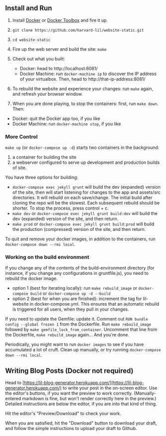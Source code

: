 Install and Run
---------------

1. Install [Docker](https://docs.docker.com/installation/) or [Docker Toolbox](https://www.docker.com/products/docker-toolbox) and fire it up.

2. `git clone https://github.com/harvard-lil/website-static.git`

3. `cd website-static`

4. Fire up the web server and build the site: `make`

5. Check out what you built:
   -  Docker: head to http://localhost:8081/
   -  Docker Machine: run `docker-machine ip` to discover the IP address of your virtualbox. Then, head to http://that-ip-address:8081/

6. To rebuild the website and experience your changes: run `make` again, and refresh your browser window.

7. When you are done playing, to stop the containers: first, run `make down`. Then:
  - Docker: quit the Docker app too, if you like
  - Docker Machine: run `docker-machine stop`, if you like


### More Control

```make up``` (or ```docker-compose up -d```) starts two containers in the background:
1)  a container for building the site
2)  a webserver configured to serve up development and production builds of site.

You have three options for building:
- ```docker-compose exec jekyll grunt``` will build the dev (expanded) version of the site, then will start listening for changes to the app and assets/src directories. It will rebuild on each save/change. The initial build after cloning the repo will be the slowest. Each subsequent rebuild should be shorter. To stop the process, press control + c.
- ```make dev``` or ```docker-compose exec jekyll grunt build:dev``` will build the dev (expanded) version of the site, and then return.
- ```make prod``` or ```docker-compose exec jekyll grunt build:prod``` will build the production (compressed) version of the site, and then return.

To quit and remove your docker images, in addition to the containers, run ```docker-compose down --rmi local```.


### Working on the build environment

If you change any of the contents of the build-environment directory (for instance, if you change any configurations in gruntfile.js), you need to rebuild the docker image.
- option 1 (best for iterating locally): run ```make rebuild_image``` or ```docker-compose build``` or ```docker-compose up -d --build```
- option 2 (best for when you are finished): increment the tag for lil-website in docker-compose.yml. This ensures that an automatic rebuild is triggered for all users, when they pull in your changes.

If you need to update the Gemfile: update it. Comment out ```RUN bundle config --global frozen 1``` from the Dockerfile. Run ```make rebuild_image``` followed by ```make gemfile_lock_from_container```. Uncomment that line from the Dockerfile, ```make rebuild_image``` again... And you're done.

Periodically, you might want to run ```docker images``` to see if you have accumulated a lot of cruft. Clean up manually, or try running ```docker-compose down --rmi local```.


Writing Blog Posts (Docker not required)
----------------------------------------
Head to [https://lil-blog-generator.herokuapp.com/](https://lil-blog-generator.herokuapp.com/) to write your post in the on-screen editor. Use the editor's buttons, if you want the preview to work correctly. (Manually-entered markdown is fine, but won't render correctly here in the preview.) Detailed instructions are below the editor, if you are into that kind of thing.

Hit the editor's "Preview/Download" to check your work.

When you are satisfied, hit the "Download" button to download your draft, and follow the simple instructions to upload your draft to Github.
